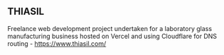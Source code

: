 ## THIASIL

Freelance web development project undertaken for a laboratory glass manufacturing business hosted on Vercel and using Cloudflare for DNS routing - https://www.thiasil.com/
